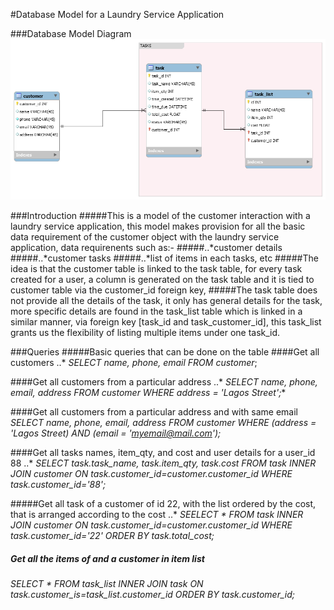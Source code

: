 #Database Model for a Laundry Service Application

###Database Model Diagram
![alt text](https://github.com/kigold/assignment-database-model/blob/development/db_model.png "Logo Title Text 1")

###Introduction
#####This is a model of the customer interaction with a laundry service application, this model makes provision for all the basic data requirement of the customer object with the laundry service application, data requirenents such as:-
#####..*customer details
#####..*customer tasks
#####..*list of items in each tasks, etc
#####The idea is that the customer table is linked to the task table, for every task  created for a user, a column is generated on the task table and it is tied to customer table via the customer_id foreign key, 
#####The task table does not provide all the details of the task, it only has general details for the task, more specific details are found in the task_list table which is linked in a similar manner, via foreign key [task_id and task_customer_id], this task_list grants us the flexibility of listing multiple items under one task_id.

###Queries
#####Basic queries that can be done on the table
####Get all customers
..*    *SELECT name, phone, email FROM customer*;

####Get all customers from a particular address
..*    *SELECT name, phone, email, address FROM customer WHERE address = 'Lagos Street';**

####Get all customers from a particular address and with same email
*SELECT name, phone, email, address FROM customer WHERE (address = 'Lagos Street) AND (email = 'myemail@mail.com');*

####Get all tasks names, item_qty, and cost and user details for a user_id 88
..*    *SELECT task.task_name, task.item_qty, task.cost FROM task INNER JOIN customer ON task.customer_id=customer.customer_id WHERE task.customer_id='88';*

#####Get all task of a customer of id 22, with the list ordered by the cost, that is arranged according to the cost
..* *SEELECT * FROM task INNER JOIN customer ON task.customer_id=customer.customer_id WHERE task.customer_id='22' ORDER BY task.total_cost;*

##### Get all the items of and a customer in item list
*SELECT * FROM task_list INNER JOIN task ON task.customer_is=task_list.customer_id ORDER BY task.customer_id;*





